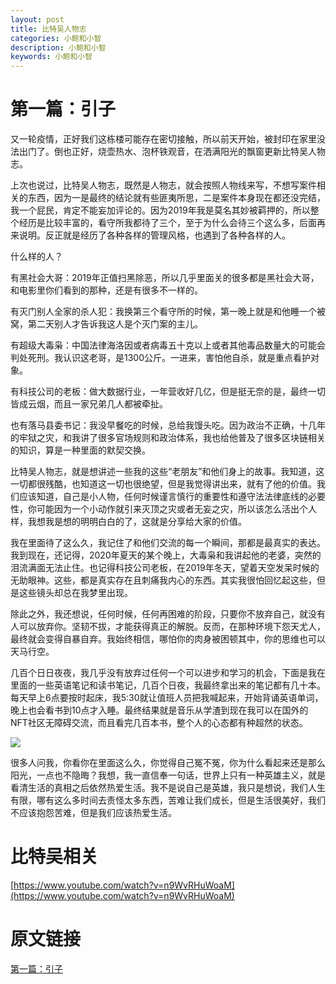 ```yaml
---
layout: post
title: 比特吴人物志
categories: 小鲍和小智
description: 小鲍和小智
keywords: 小鲍和小智
---
```


# 第一篇：引子
又一轮疫情，正好我们这栋楼可能存在密切接触，所以前天开始，被封印在家里没法出门了。倒也正好，烧壶热水、泡杯铁观音，在洒满阳光的飘窗更新比特吴人物志。

上次也说过，比特吴人物志，既然是人物志，就会按照人物线来写，不想写案件相关的东西，因为一是最终的结论就有些匪夷所思，二是案件本身现在都还没完结，我一个屁民，肯定不能妄加评论的。因为2019年我是莫名其妙被羁押的，所以整个经历是比较丰富的，看守所我都待了三个，至于为什么会待三个这么多，后面再来说明。反正就是经历了各种各样的管理风格，也遇到了各种各样的人。

什么样的人？

有黑社会大哥：2019年正值扫黑除恶，所以几乎里面关的很多都是黑社会大哥，和电影里你们看到的那种，还是有很多不一样的。

有灭门别人全家的杀人犯：我换第三个看守所的时候，第一晚上就是和他睡一个被窝，第二天别人才告诉我这人是个灭门案的主儿。

有超级大毒枭：中国法律海洛因或者病毒五十克以上或者其他毒品数量大的可能会判处死刑。我认识这老哥，是1300公斤。一进来，害怕他自杀，就是重点看护对象。

有科技公司的老板：做大数据行业，一年营收好几亿，但是挺无奈的是，最终一切皆成云烟，而且一家兄弟几人都被牵扯。

也有落马县委书记：我没早餐吃的时候，总给我馒头吃。因为政治不正确，十几年的牢狱之灾，和我讲了很多官场规则和政治体系，我也给他普及了很多区块链相关的知识，算是一种里面的默契交换。

比特吴人物志，就是想讲述一些我的这些“老朋友”和他们身上的故事。我知道，这一切都很残酷，也知道这一切也很绝望，但是我觉得讲出来，就有了他的价值。我们应该知道，自己是小人物，任何时候谨言慎行的重要性和遵守法法律底线的必要性，你可能因为一个小动作就引来灭顶之灾或者无妄之灾，所以该怎么活出个人样，我想我是想的明明白白的了，这就是分享给大家的价值。

我在里面待了这么久，我记住了和他们交流的每一个瞬间，那都是最真实的表达。我到现在，还记得，2020年夏天的某个晚上，大毒枭和我讲起他的老婆，突然的泪流满面无法止住。也记得科技公司老板，在2019年冬天，望着天空发呆时候的无助眼神。这些，都是真实存在且刺痛我内心的东西。其实我很怕回忆起这些，但是这些镜头却总在我梦里出现。

除此之外，我还想说，任何时候，任何再困难的阶段，只要你不放弃自己，就没有人可以放弃你。坚韧不拔，才能获得真正的解脱。反而，在那种环境下怨天尤人，最终就会变得自暴自弃。我始终相信，哪怕你的肉身被困顿其中，你的思维也可以天马行空。

几百个日日夜夜，我几乎没有放弃过任何一个可以进步和学习的机会，下面是我在里面的一些英语笔记和读书笔记，几百个日夜，我最终拿出来的笔记都有几十本。每天早上6点要按时起床，我5:30就让值班人员把我喊起来，开始背诵英语单词，晚上也会看书到10点才入睡。最终结果就是音乐从学渣到现在我可以在国外的NFT社区无障碍交流，而且看完几百本书，整个人的心态都有种超然的状态。

![](https://images.mirror-media.xyz/publication-images/AcMfbDZjWv3kLyPwdeU3Q.jpg)

很多人问我，你看你在里面这么久，你觉得自己冤不冤，你为什么看起来还是那么阳光，一点也不隐晦？我想，我一直信奉一句话，世界上只有一种英雄主义，就是看清生活的真相之后依然热爱生活。我不是说自己是英雄，我只是想说，我们人生有限，哪有这么多时间去责怪太多东西，苦难让我们成长，但是生活很美好，我们不应该抱怨苦难，但是我们应该热爱生活。

# 比特吴相关
[https://www.youtube.com/watch?v=n9WvRHuWoaM](https://www.youtube.com/watch?v=n9WvRHuWoaM)
# 原文链接
[第一篇：引子](https://mirror.xyz/bitwu.eth/yAqDMBg3Kxxt_9h7ORM5Xe-njrrTqXjCHtHVAy3Zdeg)  